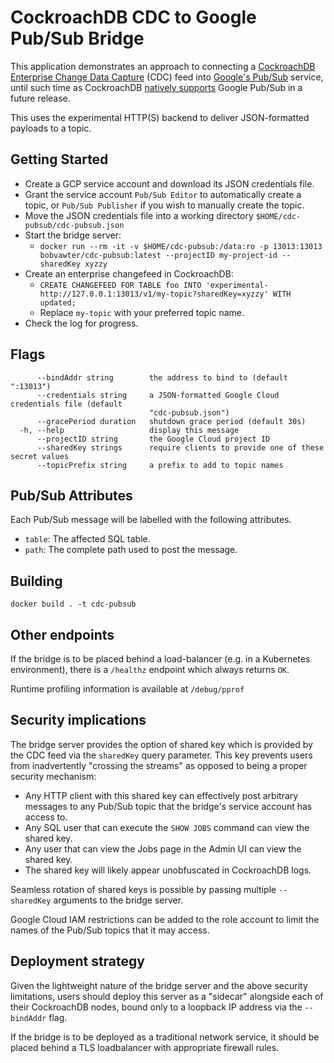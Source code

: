 # CockroachDB CDC to Google Pub/Sub Bridge

This application demonstrates an approach to connecting a [CockroachDB
Enterprise Change Data
Capture](https://www.cockroachlabs.com/docs/v20.2/stream-data-out-of-cockroachdb-using-changefeeds.html#configure-a-changefeed-enterprise)
(CDC) feed into [Google's
Pub/Sub](https://cloud.google.com/pubsub/docs/overview) service,
until such time as CockroachDB
[natively supports](https://github.com/cockroachdb/cockroach/issues/36982)
Google Pub/Sub in a future release.

This uses the experimental HTTP(S) backend to deliver JSON-formatted
payloads to a topic.

## Getting Started

* Create a GCP service account and download its JSON credentials file.
* Grant the service account `Pub/Sub Editor` to automatically create a
  topic, or `Pub/Sub Publisher` if you wish to manually create the topic.
* Move the JSON credentials file into a working directory `$HOME/cdc-pubsub/cdc-pubsub.json`
* Start the bridge server:
    * `docker run --rm -it -v $HOME/cdc-pubsub:/data:ro -p 13013:13013 bobvawter/cdc-pubsub:latest --projectID my-project-id --sharedKey xyzzy`
* Create an enterprise changefeed in CockroachDB:
    * `CREATE CHANGEFEED FOR TABLE foo INTO 'experimental-http://127.0.0.1:13013/v1/my-topic?sharedKey=xyzzy' WITH updated;`
    * Replace `my-topic` with your preferred topic name.
* Check the log for progress.

## Flags

```
      --bindAddr string        the address to bind to (default ":13013")
      --credentials string     a JSON-formatted Google Cloud credentials file (default
                               "cdc-pubsub.json")
      --gracePeriod duration   shutdown grace period (default 30s)
  -h, --help                   display this message
      --projectID string       the Google Cloud project ID
      --sharedKey strings      require clients to provide one of these secret values
      --topicPrefix string     a prefix to add to topic names
```

## Pub/Sub Attributes

Each Pub/Sub message will be labelled with the following attributes.

* `table`: The affected SQL table.
* `path`: The complete path used to post the message.

## Building

`docker build . -t cdc-pubsub`

## Other endpoints

If the bridge is to be placed behind a load-balancer (e.g. in a
Kubernetes environment), there is a `/healthz` endpoint which always
returns `OK`.

Runtime profiling information is available at `/debug/pprof`

## Security implications

The bridge server provides the option of shared key which is provided by
the CDC feed via the `sharedKey` query parameter. This key prevents
users from inadvertently "crossing the streams" as opposed to being a
proper security mechanism:
* Any HTTP client with this shared key can effectively post arbitrary
  messages to any Pub/Sub topic that the bridge's service account has
  access to.
* Any SQL user that can execute the `SHOW JOBS` command can view the shared key.
* Any user that can view the Jobs page in the Admin UI can view the shared key.
* The shared key will likely appear unobfuscated in CockroachDB logs.

Seamless rotation of shared keys is possible by passing multiple
`--sharedKey` arguments to the bridge server.

Google Cloud IAM restrictions can be added to the role account to limit
the names of the Pub/Sub topics that it may access.

## Deployment strategy

Given the lightweight nature of the bridge server and the above security
limitations, users should deploy this server as a "sidecar" alongside
each of their CockroachDB nodes, bound only to a loopback IP address via
the `--bindAddr` flag.

If the bridge is to be deployed as a traditional network service, it
should be placed behind a TLS loadbalancer with appropriate firewall
rules.
